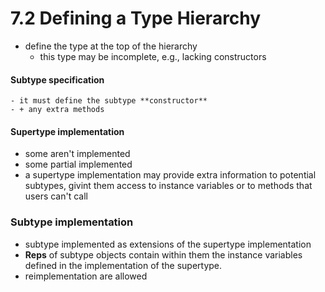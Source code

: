 7.2 Defining a Type Hierarchy
===

- define the type at the top of the hierarchy
	- this type may be incomplete, e.g., lacking constructors

#### Subtype specification
	- it must define the subtype **constructor**
	- + any extra methods 

#### Supertype implementation
- some aren't implemented
- some partial implemented
- a supertype implementation may provide extra information to potential subtypes, givint them access to instance variables or to methods that users can't call

### Subtype implementation
- subtype implemented as extensions of the supertype implementation
- **Reps** of subtype objects contain within them the instance variables defined in the implementation of the supertype. 
- reimplementation are allowed
	